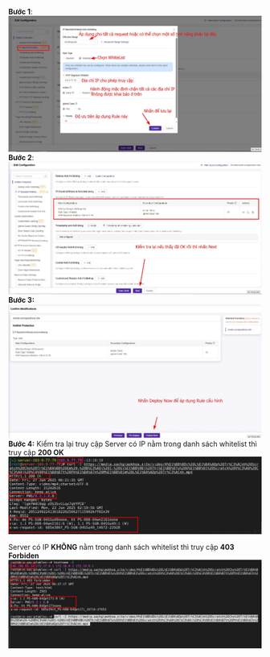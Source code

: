 **Bước 1**:
![](assets/images/cau-hinh-ip-blacklist-whitelist-anti-hotlinking/1.jpg)
**Bước 2**:
![](assets/images/cau-hinh-ip-blacklist-whitelist-anti-hotlinking/2.jpg)
**Bước 3:**
![](assets/images/cau-hinh-ip-blacklist-whitelist-anti-hotlinking/3.jpg)
**Bước 4:** 
Kiểm tra lại truy cập
Server có IP nằm trong danh sách whitelist thì truy cập **200 OK**
![](assets/images/cau-hinh-ip-blacklist-whitelist-anti-hotlinking/5.jpg)

Server có IP **KHÔNG** nằm trong danh sách whitelist thì truy cập **403 Forbiden**
![](assets/images/cau-hinh-ip-blacklist-whitelist-anti-hotlinking/4.jpg)